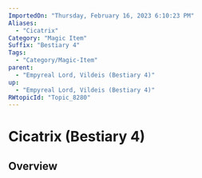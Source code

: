 ```yaml
---
ImportedOn: "Thursday, February 16, 2023 6:10:23 PM"
Aliases:
  - "Cicatrix"
Category: "Magic Item"
Suffix: "Bestiary 4"
Tags:
  - "Category/Magic-Item"
parent:
  - "Empyreal Lord, Vildeis (Bestiary 4)"
up:
  - "Empyreal Lord, Vildeis (Bestiary 4)"
RWtopicId: "Topic_8280"
---
```

# Cicatrix (Bestiary 4)
## Overview
